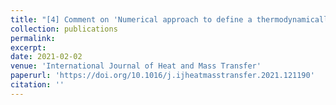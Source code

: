 ```yaml
---
title: "[4] Comment on 'Numerical approach to define a thermodynamically equivalent material for the conjugate heat transfer simulation of very thin coating layers' by P. Olmeda, X. Margot, P. Quintero, J. Escalona, International Journal of Heat and Mass Transfer, Vol. 162 (2020) 120377"
collection: publications
permalink: 
excerpt:
date: 2021-02-02
venue: 'International Journal of Heat and Mass Transfer'
paperurl: 'https://doi.org/10.1016/j.ijheatmasstransfer.2021.121190'
citation: ''
---
```



